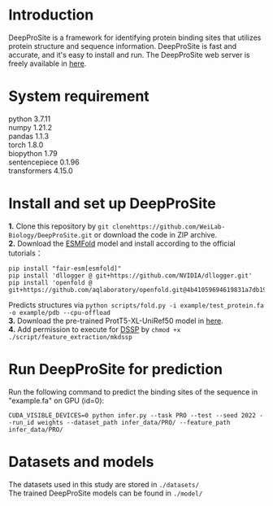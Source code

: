 # Introduction
DeepProSite is a framework for identifying protein binding sites that utilizes protein structure and sequence information. 
DeepProSite is fast and accurate, and it's easy to install and run. The DeepProSite web server is freely available in [here](https://inner.wei-group.net/DeepProSite).

# System requirement
python  3.7.11  
numpy  1.21.2  
pandas  1.1.3  
torch  1.8.0  
biopython  1.79  
sentencepiece 0.1.96  
transformers 4.15.0

# Install and set up DeepProSite
**1.** Clone this repository by `git clonehttps://github.com/WeiLab-Biology/DeepProSite.git` or download the code in ZIP archive.  
**2.** Download the [ESMFold](https://github.com/facebookresearch/esm) model and install according to the official tutorials：
```
pip install "fair-esm[esmfold]"
pip install 'dllogger @ git+https://github.com/NVIDIA/dllogger.git'
pip install 'openfold @ git+https://github.com/aqlaboratory/openfold.git@4b41059694619831a7db195b7e0988fc4ff3a307'
```  
Predicts structures via `python scripts/fold.py -i example/test_protein.fa -o example/pdb --cpu-offload`  
**3.** Download the pre-trained ProtT5-XL-UniRef50 model in [here](https://github.com/agemagician/ProtTrans).  
**4.** Add permission to execute for [DSSP](https://github.com/cmbi/dssp)  by `chmod +x ./script/feature_extraction/mkdssp` 

# Run DeepProSite for prediction
Run the following command to predict the binding sites of the sequence in "example.fa" on GPU (id=0):
```
CUDA_VISIBLE_DEVICES=0 python infer.py --task PRO --test --seed 2022 --run_id weights --dataset_path infer_data/PRO/ --feature_path infer_data/PRO/
```

# Datasets and models
The datasets used in this study are stored in `./datasets/`  
The trained DeepProSite models can be found in `./model/`
